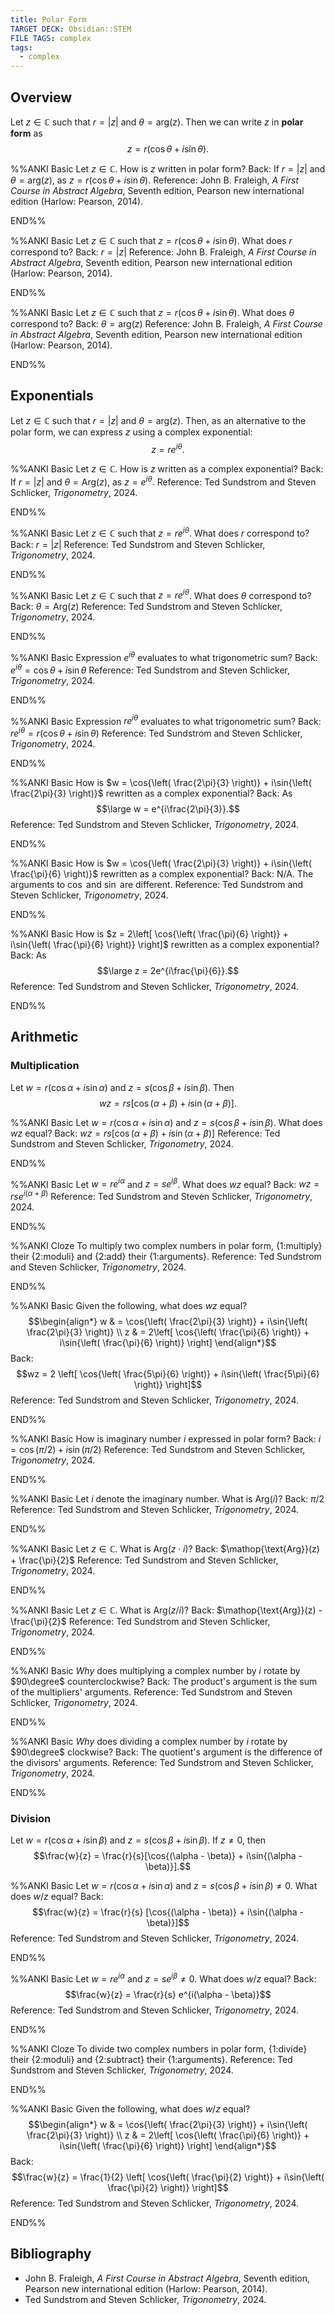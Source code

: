 ```yaml
---
title: Polar Form
TARGET DECK: Obsidian::STEM
FILE TAGS: complex
tags:
  - complex
---
```


## Overview

Let $z \in \mathbb{C}$ such that $r = \lvert z \rvert$ and $\theta = \mathop{\text{arg}}(z)$. Then we can write $z$ in **polar form** as $$z = r(\cos{\theta} + i\sin{\theta}).$$

%%ANKI
Basic
Let $z \in \mathbb{C}$. How is $z$ written in polar form?
Back: If $r = \lvert z \rvert$ and $\theta = \mathop{\text{arg}}(z)$, as $z = r(\cos{\theta} + i\sin{\theta})$.
Reference: John B. Fraleigh, _A First Course in Abstract Algebra_, Seventh edition, Pearson new international edition (Harlow: Pearson, 2014).
<!--ID: 1754142942020-->
END%%

%%ANKI
Basic
Let $z \in \mathbb{C}$ such that $z = r(\cos{\theta} + i\sin{\theta})$. What does $r$ correspond to?
Back: $r = \lvert z \rvert$
Reference: John B. Fraleigh, _A First Course in Abstract Algebra_, Seventh edition, Pearson new international edition (Harlow: Pearson, 2014).
<!--ID: 1754142942024-->
END%%

%%ANKI
Basic
Let $z \in \mathbb{C}$ such that $z = r(\cos{\theta} + i\sin{\theta})$. What does $\theta$ correspond to?
Back: $\theta = \mathop{\text{arg}}(z)$
Reference: John B. Fraleigh, _A First Course in Abstract Algebra_, Seventh edition, Pearson new international edition (Harlow: Pearson, 2014).
<!--ID: 1754142942028-->
END%%

## Exponentials

Let $z \in \mathbb{C}$ such that $r = \lvert z \rvert$ and $\theta = \mathop{\text{arg}}(z)$. Then, as an alternative to the polar form, we can express $z$ using a complex exponential: $$z = re^{i\theta}.$$

%%ANKI
Basic
Let $z \in \mathbb{C}$. How is $z$ written as a complex exponential?
Back: If $r = \lvert z \rvert$ and $\theta = \mathop{\text{Arg}}(z)$, as $z = e^{i\theta}$.
Reference: Ted Sundstrom and Steven Schlicker, _Trigonometry_, 2024.
<!--ID: 1755126865878-->
END%%

%%ANKI
Basic
Let $z \in \mathbb{C}$ such that $z = re^{i\theta}$. What does $r$ correspond to?
Back: $r = \lvert z \rvert$
Reference: Ted Sundstrom and Steven Schlicker, _Trigonometry_, 2024.
<!--ID: 1755126865880-->
END%%

%%ANKI
Basic
Let $z \in \mathbb{C}$ such that $z = re^{i\theta}$. What does $\theta$ correspond to?
Back: $\theta = \mathop{\text{Arg}}(z)$
Reference: Ted Sundstrom and Steven Schlicker, _Trigonometry_, 2024.
<!--ID: 1755126865881-->
END%%

%%ANKI
Basic
Expression $e^{i\theta}$ evaluates to what trigonometric sum?
Back: $e^{i\theta} = \cos{\theta} + i\sin{\theta}$
Reference: Ted Sundstrom and Steven Schlicker, _Trigonometry_, 2024.
<!--ID: 1755126865882-->
END%%

%%ANKI
Basic
Expression $re^{i\theta}$ evaluates to what trigonometric sum?
Back: $re^{i\theta} = r(\cos{\theta} + i\sin{\theta})$
Reference: Ted Sundstrom and Steven Schlicker, _Trigonometry_, 2024.
<!--ID: 1755126865883-->
END%%

%%ANKI
Basic
How is $w = \cos{\left( \frac{2\pi}{3} \right)} + i\sin{\left( \frac{2\pi}{3} \right)}$ rewritten as a complex exponential?
Back: As $$\large w = e^{i\frac{2\pi}{3}}.$$
Reference: Ted Sundstrom and Steven Schlicker, _Trigonometry_, 2024.
<!--ID: 1755126865884-->
END%%

%%ANKI
Basic
How is $w = \cos{\left( \frac{2\pi}{3} \right)} + i\sin{\left( \frac{\pi}{6} \right)}$ rewritten as a complex exponential?
Back: N/A. The arguments to $\cos$ and $\sin$ are different.
Reference: Ted Sundstrom and Steven Schlicker, _Trigonometry_, 2024.
<!--ID: 1755126865885-->
END%%

%%ANKI
Basic
How is $z = 2\left[ \cos{\left( \frac{\pi}{6} \right)} + i\sin{\left( \frac{\pi}{6} \right)} \right]$ rewritten as a complex exponential?
Back: As $$\large z = 2e^{i\frac{\pi}{6}}.$$
Reference: Ted Sundstrom and Steven Schlicker, _Trigonometry_, 2024.
<!--ID: 1755126865886-->
END%%

## Arithmetic

### Multiplication

Let $w = r(\cos{\alpha} + i\sin{\alpha})$ and $z = s(\cos{\beta + i\sin{\beta}})$. Then $$wz = rs[\cos{(\alpha + \beta)} + i\sin{(\alpha + \beta)}].$$

%%ANKI
Basic
Let $w = r(\cos{\alpha} + i\sin{\alpha})$ and $z = s(\cos{\beta + i\sin{\beta}})$. What does $wz$ equal?
Back: $wz = rs[\cos{(\alpha + \beta)} + i\sin{(\alpha + \beta)}]$
Reference: Ted Sundstrom and Steven Schlicker, _Trigonometry_, 2024.
<!--ID: 1755126865887-->
END%%

%%ANKI
Basic
Let $w = re^{i\alpha}$ and $z = se^{i\beta}$. What does $wz$ equal?
Back: $wz = rse^{i(\alpha + \beta)}$
Reference: Ted Sundstrom and Steven Schlicker, _Trigonometry_, 2024.
<!--ID: 1755126865888-->
END%%

%%ANKI
Cloze
To multiply two complex numbers in polar form, {1:multiply} their {2:moduli} and {2:add} their {1:arguments}.
Reference: Ted Sundstrom and Steven Schlicker, _Trigonometry_, 2024.
<!--ID: 1755126865889-->
END%%

%%ANKI
Basic
Given the following, what does $wz$ equal? $$\begin{align*} w & = \cos{\left( \frac{2\pi}{3} \right)} + i\sin{\left( \frac{2\pi}{3} \right)} \\ z & = 2\left[ \cos{\left( \frac{\pi}{6} \right)} + i\sin{\left( \frac{\pi}{6} \right)} \right] \end{align*}$$
Back: $$wz = 2 \left[ \cos{\left( \frac{5\pi}{6} \right)} + i\sin{\left( \frac{5\pi}{6} \right)} \right]$$
Reference: Ted Sundstrom and Steven Schlicker, _Trigonometry_, 2024.
<!--ID: 1755126865890-->
END%%

%%ANKI
Basic
How is imaginary number $i$ expressed in polar form?
Back: $i = \cos{(\pi / 2)} + i \sin{(\pi / 2)}$
Reference: Ted Sundstrom and Steven Schlicker, _Trigonometry_, 2024.
<!--ID: 1755303780469-->
END%%

%%ANKI
Basic
Let $i$ denote the imaginary number. What is $\mathop{\text{Arg}}(i)$?
Back: $\pi / 2$
Reference: Ted Sundstrom and Steven Schlicker, _Trigonometry_, 2024.
<!--ID: 1755303780473-->
END%%

%%ANKI
Basic
Let $z \in \mathbb{C}$. What is $\mathop{\text{Arg}}(z \cdot i)$?
Back: $\mathop{\text{Arg}}(z) + \frac{\pi}{2}$
Reference: Ted Sundstrom and Steven Schlicker, _Trigonometry_, 2024.
<!--ID: 1755303780475-->
END%%

%%ANKI
Basic
Let $z \in \mathbb{C}$. What is $\mathop{\text{Arg}}(z / i)$?
Back: $\mathop{\text{Arg}}(z) - \frac{\pi}{2}$
Reference: Ted Sundstrom and Steven Schlicker, _Trigonometry_, 2024.
<!--ID: 1755303780477-->
END%%

%%ANKI
Basic
*Why* does multiplying a complex number by $i$ rotate by $90\degree$ counterclockwise?
Back: The product's argument is the sum of the multipliers' arguments.
Reference: Ted Sundstrom and Steven Schlicker, _Trigonometry_, 2024.
<!--ID: 1755303780479-->
END%%

%%ANKI
Basic
*Why* does dividing a complex number by $i$ rotate by $90\degree$ clockwise?
Back: The quotient's argument is the difference of the divisors' arguments.
Reference: Ted Sundstrom and Steven Schlicker, _Trigonometry_, 2024.
<!--ID: 1755303780480-->
END%%

### Division

Let $w = r(\cos{\alpha} + i\sin{\beta})$ and $z = s(\cos{\beta} + i\sin{\beta})$. If $z \neq 0$, then $$\frac{w}{z} = \frac{r}{s}[\cos{(\alpha - \beta)} + i\sin{(\alpha - \beta)}].$$

%%ANKI
Basic
Let $w = r(\cos{\alpha} + i\sin{\alpha})$ and $z = s(\cos{\beta + i\sin{\beta}}) \neq 0$. What does $w / z$ equal?
Back: $$\frac{w}{z} = \frac{r}{s} [\cos{(\alpha - \beta)} + i\sin{(\alpha - \beta)}]$$
Reference: Ted Sundstrom and Steven Schlicker, _Trigonometry_, 2024.
<!--ID: 1755126865891-->
END%%

%%ANKI
Basic
Let $w = re^{i\alpha}$ and $z = se^{i\beta} \neq 0$. What does $w / z$ equal?
Back: $$\frac{w}{z} = \frac{r}{s} e^{i(\alpha - \beta)}$$
Reference: Ted Sundstrom and Steven Schlicker, _Trigonometry_, 2024.
<!--ID: 1755126865892-->
END%%

%%ANKI
Cloze
To divide two complex numbers in polar form, {1:divide} their {2:moduli} and {2:subtract} their {1:arguments}.
Reference: Ted Sundstrom and Steven Schlicker, _Trigonometry_, 2024.
<!--ID: 1755126865893-->
END%%

%%ANKI
Basic
Given the following, what does $w / z$ equal? $$\begin{align*} w & = \cos{\left( \frac{2\pi}{3} \right)} + i\sin{\left( \frac{2\pi}{3} \right)} \\ z & = 2\left[ \cos{\left( \frac{\pi}{6} \right)} + i\sin{\left( \frac{\pi}{6} \right)} \right] \end{align*}$$
Back: $$\frac{w}{z} = \frac{1}{2} \left[ \cos{\left( \frac{\pi}{2} \right)} + i\sin{\left( \frac{\pi}{2} \right)} \right]$$
Reference: Ted Sundstrom and Steven Schlicker, _Trigonometry_, 2024.
<!--ID: 1755126865894-->
END%%

## Bibliography

* John B. Fraleigh, _A First Course in Abstract Algebra_, Seventh edition, Pearson new international edition (Harlow: Pearson, 2014).
* Ted Sundstrom and Steven Schlicker, _Trigonometry_, 2024.